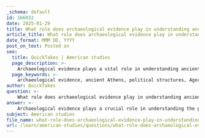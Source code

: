 ```yaml
---
_schema: default
id: 166032
date: 2025-01-29
title: What role does archaeological evidence play in understanding ancient Athenian political structures?
article_title: What role does archaeological evidence play in understanding ancient Athenian political structures?
date_format: MMM DD, YYYY
post_on_text: Posted on
seo:
  title: QuickTakes | American studies
  page_description: >-
    Archaeological evidence plays a vital role in understanding ancient Athenian political structures by providing insights through excavations, artifacts, and inscriptions, complementing literary sources and enhancing the narrative of Athenian democracy.
  page_keywords: >-
    archaeological evidence, ancient Athens, political structures, Agora, Acropolis, democracy, artifacts, inscriptions, social organization, urban planning, cultural context, Thucydides, Aristotle, civic identity
author: QuickTakes
question: >-
    What role does archaeological evidence play in understanding ancient Athenian political structures?
answer: >-
    Archaeological evidence plays a crucial role in understanding the political structures of ancient Athens by providing tangible insights that complement and enhance literary sources. Here are several key aspects of how archaeological findings contribute to our knowledge of Athenian political life:\n\n1. **Physical Structures**: Excavations of significant sites such as the Agora and the Acropolis reveal the physical layout and architectural features of political institutions. The Agora, for instance, was the center of Athenian democracy where citizens gathered for the Assembly (Ekklesia) and where the Council of 500 (Boule) met. The remnants of public buildings, temples, and stoas found in these areas illustrate the spaces where political discourse and decision-making occurred.\n\n2. **Artifacts and Inscriptions**: Archaeological discoveries include artifacts and inscriptions that provide direct evidence of governance, laws, and civic responsibilities. Inscriptions on stone, such as decrees and laws, offer insights into the legal framework and administrative practices of the time. These materials help historians understand the mechanisms of Athenian democracy, including how decisions were made and how citizens participated in governance.\n\n3. **Social Organization**: The layout of residential areas and public spaces uncovered through archaeological work sheds light on the social organization of Athenian society. By analyzing the distribution of different socioeconomic classes and their proximity to political centers, researchers can infer the dynamics of power and influence within the city-state.\n\n4. **Technological Advances**: Recent technological integration in archaeology, such as high-tech mapping techniques, has enhanced the understanding of ancient Athens' urban planning and infrastructure. These advancements allow for a more comprehensive analysis of how political structures were integrated into the daily lives of citizens.\n\n5. **Complementing Literary Sources**: While literary sources like Thucydides' and Aristotle's works provide valuable narratives and analyses of Athenian democracy, archaeological evidence offers a more nuanced and concrete understanding of the political landscape. The combination of these sources allows for a richer interpretation of Athenian political evolution and the functioning of its democratic institutions.\n\n6. **Cultural Context**: Archaeological evidence also helps contextualize the political structures within the broader cultural and religious practices of ancient Athens. For example, the Eleusinian Mysteries and other religious activities often intersected with political life, influencing civic identity and participation.\n\nIn summary, archaeological evidence is indispensable for reconstructing the political structures of ancient Athens. It provides a multidimensional view of how democracy functioned, how citizens engaged with political processes, and how these elements were interwoven with the social and cultural fabric of Athenian life.
subject: American studies
file_name: what-role-does-archaeological-evidence-play-in-understanding-ancient-athenian-political-structures.md
url: /learn/american-studies/questions/what-role-does-archaeological-evidence-play-in-understanding-ancient-athenian-political-structures
---
```


&nbsp;